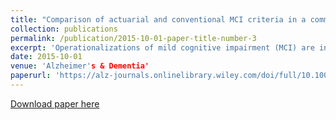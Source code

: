 ```yaml
---
title: "Comparison of actuarial and conventional MCI criteria in a community‐based prospective cohort study: The Adult Changes in Thought (ACT) study"
collection: publications
permalink: /publication/2015-10-01-paper-title-number-3
excerpt: 'Operationalizations of mild cognitive impairment (MCI) are inconsistent. Actuarial criteria have been proposed to improve accuracy. We investigated dementia and Alzheimer’s disease (AD) conversion for conventional versus actuarial MCI criteria in a community‐based prospective cohort study.'
date: 2015-10-01
venue: 'Alzheimer's & Dementia'
paperurl: 'https://alz-journals.onlinelibrary.wiley.com/doi/full/10.1002/alz.056303'
---
```


[Download paper here](https://alz-journals.onlinelibrary.wiley.com/doi/full/10.1002/alz.056303)